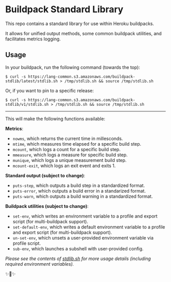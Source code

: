 # Buildpack Standard Library

This repo contains a standard library for use within Heroku buildpacks. 

It allows for unified output methods, some common buildpack utilities, and facilitates metrics logging. 

## Usage

In your buildpack, run the following command (towards the top):

    $ curl -s https://lang-common.s3.amazonaws.com/buildpack-stdlib/latest/stdlib.sh > /tmp/stdlib.sh && source /tmp/stdlib.sh
    
Or, if you want to pin to a specific release:

    $ curl -s https://lang-common.s3.amazonaws.com/buildpack-stdlib/v1/stdlib.sh > /tmp/stdlib.sh && source /tmp/stdlib.sh

------------------------

 This will make the following functions available: 
 
**Metrics**:

- `nowms`, which returns the current time in millesconds. 
- `mtime`, which measures time elapsed for a specific build step.
- `mcount`, which logs a count for a specific build step. 
- `mmeasure`, which logs a measure for specific build step. 
- `munique`, which logs a unique measurement build step. 
- `mcount-exit`, which logs an exit event and exits 1. 

**Standard output (subject to change)**:
 
- `puts-step`, which outputs a build step in a standardized format.
- `puts-error`, which outputs a build error in a standarized format. 
- `puts-warn`, which outputs a build warning in a standardized format. 

**Buildpack utilities (subject to change)**:

- `set-env`, which writes an environment variable to a profile and export script (for multi-buildpack support). 
- `set-default-env`, which writes a default environment variable to a profile and export script (for multi-buildpack support). 
- `un-set-env`, which unsets a user-provided environment variable via profile script. 
- `sub-env`, which launches a subshell with user-provided config.


*Please see the contents of [stdlib.sh](https://github.com/heroku/buildpack-stdlib/blob/master/stdlib.sh) for more usage details (including required environment variables).*

✨🍰✨
